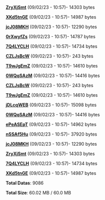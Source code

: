 [**ZryXjSmt**](/data/ZryXjSmt.txt) (09/02/23 - 10:57)- 14303 bytes

[**XKd5tnGE**](/data/XKd5tnGE.txt) (09/02/23 - 10:57)- 14987 bytes

[**jcJ08MKH**](/data/jcJ08MKH.txt) (09/02/23 - 10:57)- 12290 bytes

[**0rXwyfZs**](/data/0rXwyfZs.txt) (09/02/23 - 10:57)- 14787 bytes

[**7Q4LYCLH**](/data/7Q4LYCLH.txt) (09/02/23 - 10:57)- 14734 bytes

[**CZLJsBcW**](/data/CZLJsBcW.txt) (09/02/23 - 10:57)- 243 bytes

[**T9wJgEmZ**](/data/T9wJgEmZ.txt) (09/02/23 - 10:57)- 14610 bytes

[**0WQqSAzM**](/data/0WQqSAzM.txt) (09/02/23 - 10:57)- 14416 bytes

[**CZLJsBcW**](/data/CZLJsBcW.txt) (09/02/23 - 10:57)- 243 bytes

[**T9wJgEmZ**](/data/T9wJgEmZ.txt) (09/02/23 - 10:57)- 14610 bytes

[**jDLcqWEB**](/data/jDLcqWEB.txt) (09/02/23 - 10:57)- 15098 bytes

[**0WQqSAzM**](/data/0WQqSAzM.txt) (09/02/23 - 10:57)- 14416 bytes

[**ePeASEpT**](/data/ePeASEpT.txt) (09/02/23 - 10:57)- 14962 bytes

[**nSSAf5Hu**](/data/nSSAf5Hu.txt) (09/02/23 - 10:57)- 37920 bytes

[**jcJ08MKH**](/data/jcJ08MKH.txt) (09/02/23 - 10:57)- 12290 bytes

[**ZryXjSmt**](/data/ZryXjSmt.txt) (09/02/23 - 10:57)- 14303 bytes

[**7Q4LYCLH**](/data/7Q4LYCLH.txt) (09/02/23 - 10:57)- 14734 bytes

[**XKd5tnGE**](/data/XKd5tnGE.txt) (09/02/23 - 10:57)- 14987 bytes

**Total Datas**: 9086

**Total Size**: 60.02 MB / 60.0 MB